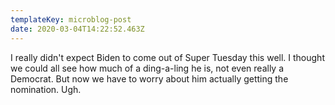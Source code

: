 ```yaml
---
templateKey: microblog-post
date: 2020-03-04T14:22:52.463Z
---
```


I really didn't expect Biden to come out of Super Tuesday this well. I thought we could all see how much of a ding-a-ling he is, not even really a Democrat. But now we have to worry about him actually getting the nomination. Ugh.
